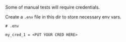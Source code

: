 Some of manual tests will require credentials. 

Create a `.env` file in this dir to store necessary env vars.


```
# .env

my_cred_1 = <PUT YOUR CRED HERE>
```